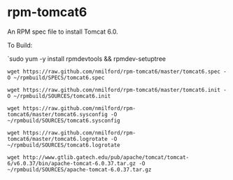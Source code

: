 rpm-tomcat6
===========

An RPM spec file to install Tomcat 6.0.

To Build:

`sudo yum -y install rpmdevtools && rpmdev-setuptree

`wget https://raw.github.com/nmilford/rpm-tomcat6/master/tomcat6.spec -O ~/rpmbuild/SPECS/tomcat6.spec`

`wget https://raw.github.com/nmilford/rpm-tomcat6/master/tomcat6.init -O ~/rpmbuild/SOURCES/tomcat6.init`

`wget https://raw.github.com/nmilford/rpm-tomcat6/master/tomcat6.sysconfig -O ~/rpmbuild/SOURCES/tomcat6.sysconfig`

`wget https://raw.github.com/nmilford/rpm-tomcat6/master/tomcat6.logrotate -O ~/rpmbuild/SOURCES/tomcat6.logrotate`

`wget http://www.gtlib.gatech.edu/pub/apache/tomcat/tomcat-6/v6.0.37/bin/apache-tomcat-6.0.37.tar.gz -O ~/rpmbuild/SOURCES/apache-tomcat-6.0.37.tar.gz`
